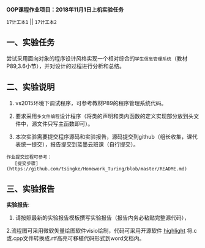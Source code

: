 **OOP课程作业项目：2018年11月1日上机实验任务**

`17计工本1`  || `17计工本2`

## 一、实验任务

尝试采用面向对象的程序设计风格实现一个相对综合的`学生信息管理系统`（教材P89,3.6小节），并对设计的过程进行分析和总结。


## 二、实验说明

1. vs2015环境下调试程序，可参考教材P89的程序管理系统代码。

2. 要求采用`多文件编程`设计程序（将类的声明和类内函数的定义实现部分放到头文件中，源文件只写主函数即可）。

3. 本次实验需要提交程序源码和实验报告，源码提交到github（组长收集，课代表统一提交），报告提交到蓝墨云班课（自行提交）。
```
作业提交过程可参考：
   [提交步骤](https://github.com/tsingke/Homework_Turing/blob/master/README.md)
```

## 三、实验报告

**实验报告**: 

1. 请按照最新的实验报告模板撰写实验报告（报告内务必粘贴完整源代码），

 2.流程图可采用微软矢量绘图软件visio绘制，代码可采用开源软件 [highlight](http://www.andre-simon.de/) 将.c或.cpp文件转换成.rtf高亮可移植代码形式到word文档内。
